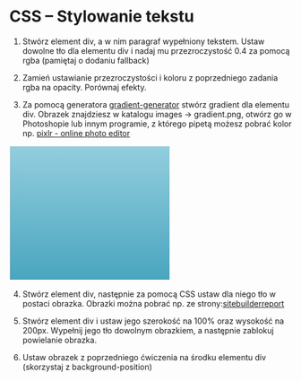 # CSS – Stylowanie tekstu

1. Stwórz element div, a w nim paragraf wypełniony tekstem. Ustaw dowolne tło dla elementu div i nadaj mu przezroczystość 0.4 za pomocą rgba (pamiętaj o dodaniu fallback)

2. Zamień ustawianie przezroczystości i koloru z poprzedniego zadania rgba na opacity. Porównaj efekty.

3. Za pomocą generatora [gradient-generator](http://www.cssmatic.com/gradient-generator) stwórz gradient dla  elementu div. 
Obrazek znajdziesz w katalogu images -> gradient.png, otwórz go w Photoshopie lub innym programie, z którego pipetą możesz pobrać kolor np. [pixlr - online photo editor](https://pixlr.com/editor/)

![Przykładowy gradient](images/gradient.jpg)

4. Stwórz element div, następnie za pomocą CSS ustaw dla niego tło w postaci obrazka.
Obrazki można pobrać np. ze strony:[sitebuilderreport](http://www.sitebuilderreport.com/stock-up) 

5. Stwórz element div i ustaw jego szerokość na 100% oraz wysokość na 200px. Wypełnij jego tło dowolnym obrazkiem, a następnie zablokuj powielanie obrazka.

6. Ustaw obrazek z poprzedniego ćwiczenia na środku elementu div (skorzystaj z background-position)